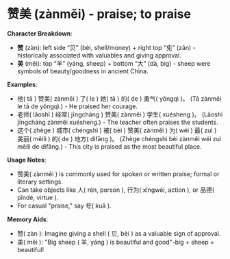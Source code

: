 # **赞美 (zànměi) - praise; to praise**

**Character Breakdown**:  
- **赞** (zàn): left side “贝” (bèi, shell/money) + right top “兂” (zān) - historically associated with valuables and giving approval.  
- **美** (měi): top “羊” (yáng, sheep) + bottom “大” (dà, big) - sheep were symbols of beauty/goodness in ancient China.

**Examples**:  
- 他( tā ) 赞美( zànměi ) 了( le ) 她( tā ) 的( de ) 勇气( yǒngqì )。 (Tā zànměi le tā de yǒngqì.) - He praised her courage.  
- 老师( lǎoshī ) 经常( jīngcháng ) 赞美( zànměi ) 学生( xuésheng )。 (Lǎoshī jīngcháng zànměi xuésheng.) - The teacher often praises the students.  
- 这个( zhège ) 城市( chéngshì ) 被( bèi ) 赞美( zànměi ) 为( wéi ) 最( zuì ) 美丽( měilì ) 的( de ) 地方( dìfāng )。 (Zhège chéngshì bèi zànměi wéi zuì měilì de dìfāng.) - This city is praised as the most beautiful place.

**Usage Notes**:  
- 赞美( zànměi ) is commonly used for spoken or written praise; formal or literary settings.  
- Can take objects like 人( rén, person ), 行为( xíngwéi, action ), or 品德( pǐndé, virtue ).  
- For casual "praise," say 夸( kuā ).

**Memory Aids**:  
- 赞( zàn ): Imagine giving a shell ( 贝, bèi ) as a valuable sign of approval.  
- 美( měi ): "Big sheep ( 羊, yáng ) is beautiful and good"-big + sheep = beautiful!